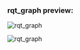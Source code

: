 ### rqt_graph preview: 
![rqt_graph](https://user-images.githubusercontent.com/71475786/123683639-15466500-d86a-11eb-8d8a-9fa6d444a058.png)

![rqt_graph](https://user-images.githubusercontent.com/71475786/130261667-56ec35bb-da3a-40ad-9797-a4db5847a011.png)

